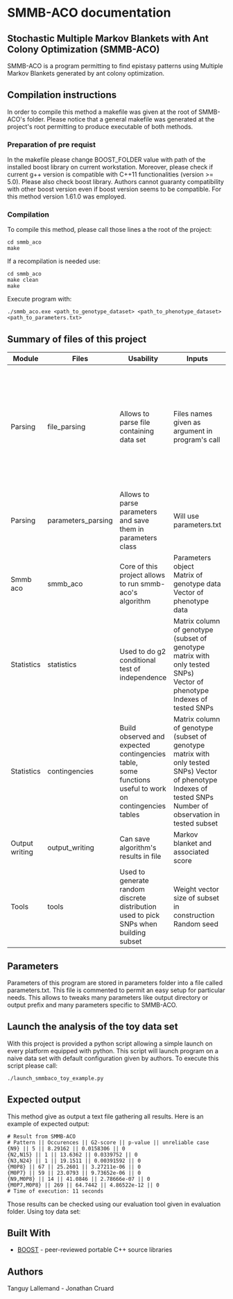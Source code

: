 # SMMB-ACO documentation
## Stochastic Multiple Markov Blankets with Ant Colony Optimization (SMMB-ACO)
SMMB-ACO is a program permitting to find epistasy patterns using Multiple Markov Blankets generated by ant colony optimization.

## Compilation instructions
In order to compile this method a makefile was given at the root of SMMB-ACO's folder. Please notice that a general makefile was generated at the project's root permitting to produce executable of both methods.
### Preparation of pre requist
In the makefile please change BOOST_FOLDER value with path of the installed boost library on current workstation.
Moreover, please check if current g++ version is compatible with C++11 functionalities (version >= 5.0). Please also check boost library. Authors cannot guaranty compatibility with other boost version even if boost version seems to be compatible. For this method version 1.61.0 was employed.
### Compilation
To compile this method, please call those lines a the root of the project:

    cd smmb_aco
    make

If a recompilation is needed use:

    cd smmb_aco
    make clean
    make

Execute program with:

    ./smmb_aco.exe <path_to_genotype_dataset> <path_to_phenotype_dataset> <path_to_parameters.txt>

## Summary of files of this project

| Module         | Files              | Usability                                                                                                  | Inputs                                                                                                                                                         | Outputs                                                                                       |
|----------------|--------------------|------------------------------------------------------------------------------------------------------------|----------------------------------------------------------------------------------------------------------------------------------------------------------------|-----------------------------------------------------------------------------------------------|
| Parsing        | file_parsing       | Allows to parse file containing data set                                                                   | Files names given as argument in program's call                                                                                                                |  One boost matrix containing all genotype data <br> One boost vector containing all phenotype data <br> boost vector with SNPs IDs |
| Parsing        | parameters_parsing | Allows to parse parameters and save them in parameters class                                               | Will use parameters.txt                                                                                                                           | Class object with all parameters as class variables                                           |
| Smmb aco       | smmb_aco           | Core of this project allows to run smmb-aco's algorithm                                                    | Parameters object <br> Matrix of genotype data <br> Vector of phenotype data                                                                                             | A set of different Markov Blanket found during the run                                                                          |
| Statistics     | statistics         | Used to do g2 conditional test of independence                                                            | Matrix column of genotype (subset of genotype matrix with only tested SNPs) <br> Vector of phenotype <br> Indexes of tested SNPs                                         |  g2 score and associated p-value Number of cell considered as non reliable because n<5         |
| Statistics     | contingencies      |  Build observed and expected contingencies table,<br>   some functions useful to work on contingencies tables | Matrix column of genotype (subset of genotype matrix with only tested SNPs) Vector of phenotype  Indexes of tested SNPs Number of observation in tested subset |  One observed contingency table <br> One expected contingency table                                |
| Output writing | output_writing     | Can save algorithm's results in file                                                                       | Markov blanket and associated score                                                                                                                            | Final result file                                                                             |
| Tools          | tools              |   Used to generate random discrete distribution used to pick   SNPs when building subset                   |  Weight vector size of subset in construction Random seed                                                                                                      | Subset of SNPs for every ant                                                                  |


## Parameters
Parameters of this program are stored in parameters folder into a file called parameters.txt. This file is commented to permit an easy setup for particular needs. This allows to tweaks many parameters like output directory or output prefix and many parameters specific to SMMB-ACO.
## Launch the analysis of the toy data set
With this project is provided a python script allowing a simple launch on every platform equipped with python. This script will launch program on a naive data set with default configuration given by authors.
To execute this script please call:

    ./launch_smmbaco_toy_example.py

## Expected output
This method give as output a text file gathering all results. Here is an example of expected output:

    # Result from SMMB-ACO
    # Pattern || Occurences || G2-score || p-value || unreliable case
    {N9} || 5 || 8.29162 || 0.0158306 || 0
    {N2,N15} || 1 || 13.6362 || 0.0339752 || 0
    {N3,N24} || 1 || 19.1511 || 0.00391592 || 0
    {M0P8} || 67 || 25.2601 || 3.27211e-06 || 0
    {M0P7} || 59 || 23.0793 || 9.73652e-06 || 0
    {N9,M0P8} || 14 || 41.0846 || 2.78666e-07 || 0
    {M0P7,M0P8} || 269 || 64.7442 || 4.86522e-12 || 0
    # Time of execution: 11 seconds


Those results can be checked using our evaluation tool given in evaluation folder.
Using toy data set:
<!-- TODO mettre ce qu on attend -->
## Built With
-   [BOOST](https://www.boost.org/) - peer-reviewed portable C++ source libraries

## Authors
Tanguy Lallemand -
Jonathan Cruard
